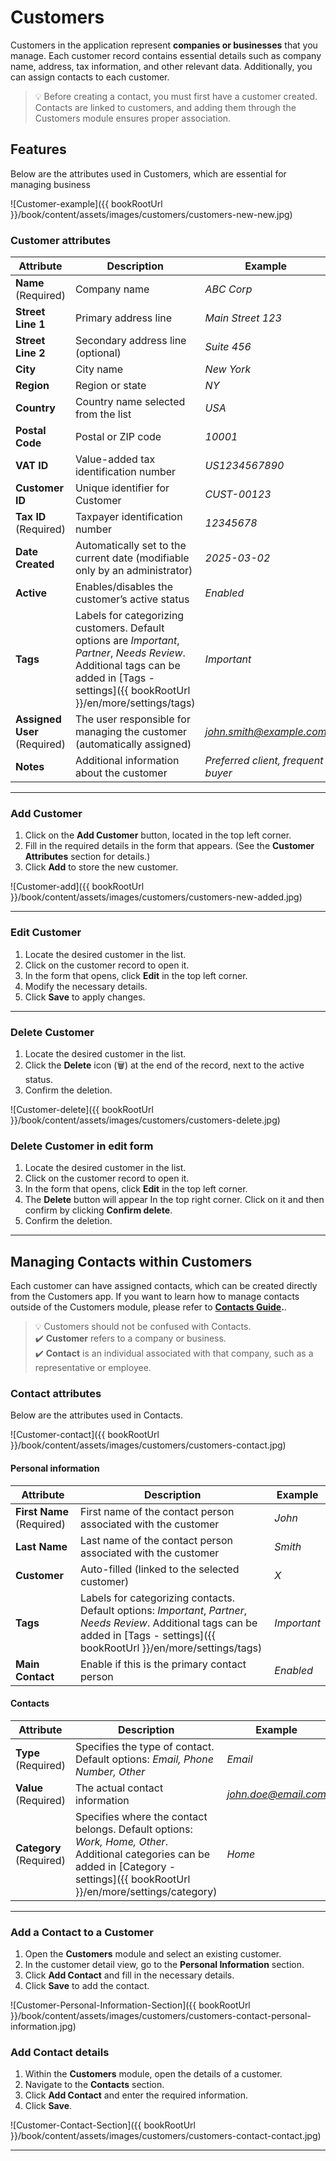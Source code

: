 # Customers

Customers in the application represent **companies or businesses** that you manage. Each customer record contains essential details such as company name, address, tax information, and other relevant data. Additionally, you can assign contacts to each customer.

> 💡 Before creating a contact, you must first have a customer created. Contacts are linked to customers, and adding them through the Customers module ensures proper association.

## Features

Below are the attributes used in Customers, which are essential for managing business

![Customer-example]({{ bookRootUrl }}/book/content/assets/images/customers/customers-new-new.jpg)

### Customer attributes

| Attribute         | Description | Example |
|------------------|-------------|---------|
| **Name** (Required) | Company name | *ABC Corp* |
| **Street Line 1** | Primary address line | *Main Street 123* |
| **Street Line 2** | Secondary address line (optional) | *Suite 456* |
| **City** | City name | *New York* |
| **Region** | Region or state | *NY* |
| **Country** | Country name selected from the list| *USA* |
| **Postal Code** | Postal or ZIP code | *10001* |
| **VAT ID** | Value-added tax identification number | *US1234567890* |
| **Customer ID** | Unique identifier for Customer | *CUST-00123* |
| **Tax ID** (Required) | Taxpayer identification number | *12345678* |
| **Date Created** | Automatically set to the current date (modifiable only by an administrator) | *2025-03-02* |
| **Active** | Enables/disables the customer’s active status | *Enabled* |
| **Tags** | Labels for categorizing customers. Default options are *Important*, *Partner*, *Needs Review*. Additional tags can be added in [Tags - settings]({{ bookRootUrl }}/en/more/settings/tags)  | *Important* |
| **Assigned User** (Required) | The user responsible for managing the customer (automatically assigned) |*<john.smith@example.com>*|
| **Notes** | Additional information about the customer | *Preferred client, frequent buyer* |

---

### Add Customer

1. Click on the **Add Customer** button, located in the top left corner.
2. Fill in the required details in the form that appears. (See the **Customer Attributes** section for details.)
3. Click **Add** to store the new customer.

![Customer-add]({{ bookRootUrl }}/book/content/assets/images/customers/customers-new-added.jpg)

---

### Edit Customer

1. Locate the desired customer in the list.
2. Click on the customer record to open it.
3. In the form that opens, click **Edit** in the top left corner.
4. Modify the necessary details.
5. Click **Save** to apply changes.

---

### Delete Customer

1. Locate the desired customer in the list.
2. Click the **Delete** icon (🗑️) at the end of the record, next to the active status.
3. Confirm the deletion.

![Customer-delete]({{ bookRootUrl }}/book/content/assets/images/customers/customers-delete.jpg)

### Delete Customer in edit form

1. Locate the desired customer in the list.
2. Click on the customer record to open it.
3. In the form that opens, click **Edit** in the top left corner.
4. The **Delete** button will appear In the top right corner. Click on it and then confirm by clicking **Confirm delete**.
5. Confirm the deletion.

---

## Managing Contacts within Customers

Each customer can have assigned contacts, which can be created directly from the Customers app. If you want to learn how to manage contacts outside of the Customers module, please refer to **[Contacts Guide](/book/content/pages/en/modules/contacts.md).**.

> 💡 Customers should not be confused with Contacts.  
> ✔️ **Customer** refers to a company or business.  
> ✔️ **Contact** is an individual associated with that company, such as a representative or employee.

### Contact attributes

Below are the attributes used in Contacts.

![Customer-contact]({{ bookRootUrl }}/book/content/assets/images/customers/customers-contact.jpg)

#### **Personal information**

| Attribute         | Description | Example |
|------------------|-------------|---------|
| **First Name** (Required) | First name of the contact person associated with the customer | *John* |
| **Last Name** | Last name of the contact person associated with the customer | *Smith* |
| **Customer** | Auto-filled (linked to the selected customer) | *X* |
| **Tags** | Labels for categorizing contacts. Default options: *Important*, *Partner*, *Needs Review*. Additional tags can be added in [Tags - settings]({{ bookRootUrl }}/en/more/settings/tags) | *Important* |
| **Main Contact** | Enable if this is the primary contact person | *Enabled* |

#### **Contacts**

| Attribute         | Description | Example |
|------------------|-------------|---------|
| **Type** (Required) | Specifies the type of contact. Default options: *Email, Phone Number, Other* | *Email* |
| **Value** (Required) | The actual contact information | *<john.doe@email.com>* |
| **Category** (Required) | Specifies where the contact belongs. Default options: *Work, Home, Other*. Additional categories can be added in [Category - settings]({{ bookRootUrl }}/en/more/settings/category) | *Home* |

---

### Add a Contact to a Customer

1. Open the **Customers** module and select an existing customer.
2. In the customer detail view, go to the **Personal Information** section.
3. Click **Add Contact** and fill in the necessary details.
4. Click **Save** to add the contact.

![Customer-Personal-Information-Section]({{ bookRootUrl }}/book/content/assets/images/customers/customers-contact-personal-information.jpg)

### Add Contact details

1. Within the **Customers** module, open the details of a customer.
2. Navigate to the **Contacts** section.
3. Click **Add Contact** and enter the required information.
4. Click **Save**.

![Customer-Contact-Section]({{ bookRootUrl }}/book/content/assets/images/customers/customers-contact-contact.jpg)

---
